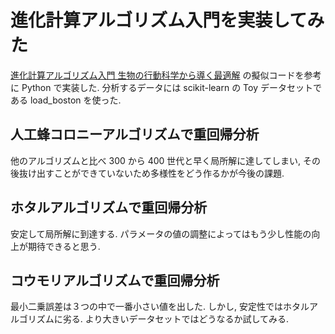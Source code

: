 # 進化計算アルゴリズム入門を実装してみた
[進化計算アルゴリズム入門 生物の行動科学から導く最適解](https://www.ohmsha.co.jp/book/9784274222382/) の擬似コードを参考に Python で実装した. 分析するデータには scikit-learn の Toy データセットである load_boston を使った.

## 人工蜂コロニーアルゴリズムで重回帰分析
他のアルゴリズムと比べ 300 から 400 世代と早く局所解に達してしまい, その後抜け出すことができていないため多様性をどう作るかが今後の課題.

## ホタルアルゴリズムで重回帰分析
安定して局所解に到達する. パラメータの値の調整によってはもう少し性能の向上が期待できると思う.

## コウモリアルゴリズムで重回帰分析
最小二乗誤差は３つの中で一番小さい値を出した. しかし, 安定性ではホタルアルゴリズムに劣る. より大きいデータセットではどうなるか試してみる.